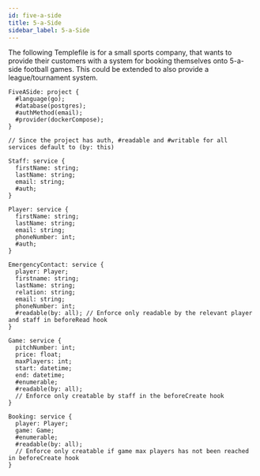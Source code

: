 ```yaml
---
id: five-a-side
title: 5-a-Side
sidebar_label: 5-a-Side
---
```


The following Templefile is for a small sports company, that wants to provide their customers with a system for booking themselves onto 5-a-side football games. This could be extended to also provide a league/tournament system.

```templefile
FiveASide: project {
  #language(go);
  #database(postgres);
  #authMethod(email);
  #provider(dockerCompose);
}

// Since the project has auth, #readable and #writable for all services default to (by: this)

Staff: service {
  firstName: string;
  lastName: string;
  email: string;
  #auth;
}

Player: service {
  firstName: string;
  lastName: string;
  email: string;
  phoneNumber: int;
  #auth;
}

EmergencyContact: service {
  player: Player;
  firstname: string;
  lastName: string;
  relation: string;
  email: string;
  phoneNumber: int;
  #readable(by: all); // Enforce only readable by the relevant player and staff in beforeRead hook
}

Game: service {
  pitchNumber: int;
  price: float;
  maxPlayers: int;
  start: datetime;
  end: datetime;
  #enumerable;
  #readable(by: all);
  // Enforce only creatable by staff in the beforeCreate hook
}

Booking: service {
  player: Player;
  game: Game;
  #enumerable;
  #readable(by: all);
  // Enforce only creatable if game max players has not been reached in beforeCreate hook
}
```
